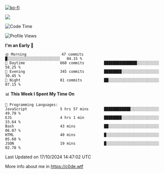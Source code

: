 [![ko-fi](https://ko-fi.com/img/githubbutton_sm.svg)](https://ko-fi.com/Z8Z4Y2LKX)

<a href="https://wakatime.com"><img src="https://wakatime.com/share/@c0dezin/b7f18a7c-ab3a-40b8-8bc7-b1b7bf71f1d6.svg" /></a>

<!--START_SECTION:waka-->
![Code Time](http://img.shields.io/badge/Code%20Time-128%20hrs%2028%20mins-blue)

![Profile Views](http://img.shields.io/badge/Profile%20Views-0-blue)

**I'm an Early 🐤** 

```text
🌞 Morning                47 commits          █░░░░░░░░░░░░░░░░░░░░░░░░   04.15 % 
🌆 Daytime                660 commits         ███████████████░░░░░░░░░░   58.25 % 
🌃 Evening                345 commits         ████████░░░░░░░░░░░░░░░░░   30.45 % 
🌙 Night                  81 commits          ██░░░░░░░░░░░░░░░░░░░░░░░   07.15 % 
```


📊 **This Week I Spent My Time On** 

```text
💬 Programming Languages: 
JavaScript               5 hrs 57 mins       ████████████░░░░░░░░░░░░░   49.70 % 
EJS                      4 hrs 1 min         ████████░░░░░░░░░░░░░░░░░   33.64 % 
Bash                     43 mins             ██░░░░░░░░░░░░░░░░░░░░░░░   06.07 % 
HTML                     40 mins             █░░░░░░░░░░░░░░░░░░░░░░░░   05.60 % 
JSON                     19 mins             █░░░░░░░░░░░░░░░░░░░░░░░░   02.78 % 
```


 Last Updated on 17/10/2024 14:47:02 UTC
<!--END_SECTION:waka-->

More info about me in https://c0de.wtf
